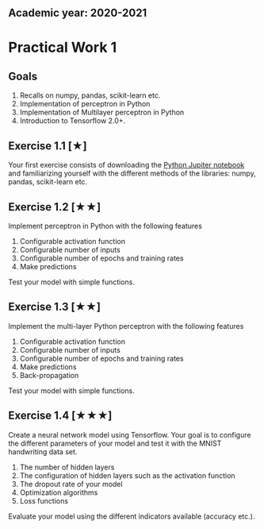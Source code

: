 Academic year: 2020-2021
------------------------

# Practical Work 1 

## Goals
1.  Recalls on numpy, pandas, scikit-learn etc.
2.  Implementation of perceptron in Python
3.  Implementation of Multilayer perceptron in Python
4.  Introduction to Tensorflow 2.0+.

## Exercise 1.1 [★]
Your first exercise consists of downloading the [Python Jupiter notebook](../../fr/TP1/TP1.ipynb) and familiarizing yourself with the different methods of the libraries: numpy, pandas, scikit-learn etc.

## Exercise 1.2 [★★]
Implement perceptron in Python with the following features
1. Configurable activation function
2. Configurable number of inputs 
3. Configurable number of epochs and training rates
4. Make predictions

Test your model with simple functions.


## Exercise 1.3 [★★]
Implement the multi-layer Python perceptron with the following features
1. Configurable activation function
2. Configurable number of inputs 
3. Configurable number of epochs and training rates
4. Make predictions
5. Back-propagation

Test your model with simple functions.

## Exercise 1.4 [★★★]
Create a neural network model using Tensorflow. Your goal is to configure the different parameters of your model and test it with the MNIST handwriting data set.
1. The number of hidden layers
2. The configuration of hidden layers such as the activation function
3. The dropout rate of your model
4. Optimization algorithms
5. Loss functions

Evaluate your model using the different indicators available (accuracy etc.).

